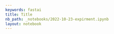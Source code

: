 ```yaml
---
keywords: fastai
title: Title
nb_path: _notebooks/2022-10-23-expirment.ipynb
layout: notebook
---
```


<!--
#################################################
### THIS FILE WAS AUTOGENERATED! DO NOT EDIT! ###
#################################################
# file to edit: _notebooks/2022-10-23-expirment.ipynb
-->

<div class="container" id="notebook-container">
        
</div>
 

